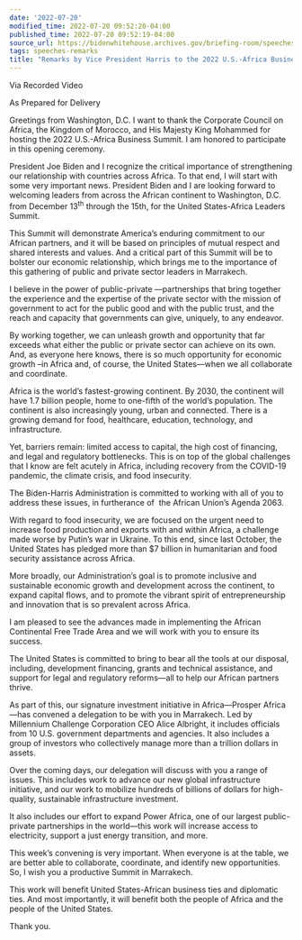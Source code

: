 ```yaml
---
date: '2022-07-20'
modified_time: 2022-07-20 09:52:20-04:00
published_time: 2022-07-20 09:52:19-04:00
source_url: https://bidenwhitehouse.archives.gov/briefing-room/speeches-remarks/2022/07/20/remarks-by-vice-president-harris-to-the-2022-u-s-africa-business-summit/
tags: speeches-remarks
title: "Remarks by Vice President Harris to the 2022 U.S.-Africa Business\_Summit"
---
```

 
Via Recorded Video

As Prepared for Delivery

Greetings from Washington, D.C. I want to thank the Corporate Council on
Africa, the Kingdom of Morocco, and His Majesty King Mohammed for
hosting the 2022 U.S.-Africa Business Summit. I am honored to
participate in this opening ceremony.

President Joe Biden and I recognize the critical importance of
strengthening our relationship with countries across Africa. To that
end, I will start with some very important news. President Biden and I
are looking forward to welcoming leaders from across the African
continent to Washington, D.C. from December 13<sup>th</sup> through the
15th, for the United States-Africa Leaders Summit.

This Summit will demonstrate America’s enduring commitment to our
African partners, and it will be based on principles of mutual respect
and shared interests and values. And a critical part of this Summit will
be to bolster our economic relationship, which brings me to the
importance of this gathering of public and private sector leaders in
Marrakech.

I believe in the power of public-private —partnerships that bring
together the experience and the expertise of the private sector with the
mission of government to act for the public good and with the public
trust, and the reach and capacity that governments can give, uniquely,
to any endeavor.

By working together, we can unleash growth and opportunity that far
exceeds what either the public or private sector can achieve on its own.
And, as everyone here knows, there is so much opportunity for economic
growth –in Africa and, of course, the United States—when we all
collaborate and coordinate. 

Africa is the world’s fastest-growing continent. By 2030, the continent
will have 1.7 billion people, home to one-fifth of the world’s
population. The continent is also increasingly young, urban and
connected. There is a growing demand for food, healthcare, education,
technology, and infrastructure.

Yet, barriers remain: limited access to capital, the high cost of
financing, and legal and regulatory bottlenecks. This is on top of the
global challenges that I know are felt acutely in Africa, including
recovery from the COVID-19 pandemic, the climate crisis, and food
insecurity.

The Biden-Harris Administration is committed to working with all of you
to address these issues, in furtherance of  the African Union’s Agenda
2063.

With regard to food insecurity, we are focused on the urgent need to
increase food production and exports with and within Africa, a challenge
made worse by Putin’s war in Ukraine. To this end, since last October,
the United States has pledged more than $7 billion in humanitarian and
food security assistance across Africa.

More broadly, our Administration’s goal is to promote inclusive and
sustainable economic growth and development across the continent, to
expand capital flows, and to promote the vibrant spirit of
entrepreneurship and innovation that is so prevalent across Africa.

I am pleased to see the advances made in implementing the African
Continental Free Trade Area and we will work with you to ensure its
success.

The United States is committed to bring to bear all the tools at our
disposal, including, development financing, grants and technical
assistance, and support for legal and regulatory reforms—all to help our
African partners thrive.

As part of this, our signature investment initiative in Africa—Prosper
Africa—has convened a delegation to be with you in Marrakech. Led by
Millennium Challenge Corporation CEO Alice Albright, it includes
officials from 10 U.S. government departments and agencies. It also
includes a group of investors who collectively manage more than a
trillion dollars in assets.

Over the coming days, our delegation will discuss with you a range of
issues. This includes work to advance our new global infrastructure
initiative, and our work to mobilize hundreds of billions of dollars for
high-quality, sustainable infrastructure investment.

It also includes our effort to expand Power Africa, one of our largest
public-private partnerships in the world—this work will increase access
to electricity, support a just energy transition, and more.

This week’s convening is very important. When everyone is at the table,
we are better able to collaborate, coordinate, and identify new
opportunities. So, I wish you a productive Summit in Marrakech.

This work will benefit United States-African business ties and
diplomatic ties. And most importantly, it will benefit both the people
of Africa and the people of the United States.

Thank you. 
